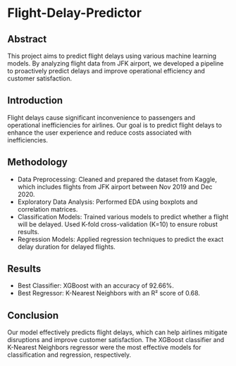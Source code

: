 # Flight-Delay-Predictor
## Abstract
This project aims to predict flight delays using various machine learning models. By analyzing flight data from JFK airport, we developed a pipeline to proactively predict delays and improve operational efficiency and customer satisfaction.

## Introduction
Flight delays cause significant inconvenience to passengers and operational inefficiencies for airlines. Our goal is to predict flight delays to enhance the user experience and reduce costs associated with inefficiencies.

## Methodology
- Data Preprocessing: Cleaned and prepared the dataset from Kaggle, which includes flights from JFK airport between Nov 2019 and Dec 2020.
- Exploratory Data Analysis: Performed EDA using boxplots and correlation matrices.
- Classification Models: Trained various models to predict whether a flight will be delayed. Used K-fold cross-validation (K=10) to ensure robust results.
- Regression Models: Applied regression techniques to predict the exact delay duration for delayed flights.

## Results
- Best Classifier: XGBoost with an accuracy of 92.66%.
- Best Regressor: K-Nearest Neighbors with an R² score of 0.68.

## Conclusion
Our model effectively predicts flight delays, which can help airlines mitigate disruptions and improve customer satisfaction. The XGBoost classifier and K-Nearest Neighbors regressor were the most effective models for classification and regression, respectively.
